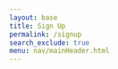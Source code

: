 ```yaml
---
layout: base
title: Sign Up
permalink: /signup
search_exclude: true
menu: nav/mainHeader.html
---
```


<html lang="en">
<head>
    <meta charset="UTF-8">
    <meta name="viewport" content="width=device-width, initial-scale=1.0">
    <title>Sign Up | ShotSpot</title>
    <script src="https://cdn.tailwindcss.com"></script>
    <link rel="stylesheet" href="https://cdnjs.cloudflare.com/ajax/libs/font-awesome/6.4.0/css/all.min.css">
    <style>
        @import url('https://fonts.googleapis.com/css2?family=Poppins:wght@300;400;500;600;700&display=swap');
        
        body {
            font-family: 'Poppins', sans-serif;
            background-color: #f8fafc;
        }
        
        .brand-orange {
            background-color: rgb(245, 158, 11);
        }
        
        .brand-orange-text {
            color: rgb(245, 158, 11);
        }
        
        .brand-orange-border {
            border-color: rgb(245, 158, 11);
        }
        
        .brand-orange-hover:hover {
            background-color: rgba(245, 158, 11, 0.9);
        }
        
        .input-focus:focus {
            border-color: rgb(245, 158, 11);
            box-shadow: 0 0 0 3px rgba(245, 158, 11, 0.2);
        }
        
        .wave-bg {
            position: absolute;
            bottom: 0;
            left: 0;
            width: 100%;
            overflow: hidden;
            line-height: 0;
            transform: rotate(180deg);
        }
        
        .wave-bg svg {
            position: relative;
            display: block;
            width: calc(100% + 1.3px);
            height: 150px;
        }
        
        .wave-bg .shape-fill {
            fill: rgba(245, 158, 11, 0.1);
        }
        
        .password-toggle {
            right: 10px;
            top: 50%;
            transform: translateY(-50%);
            cursor: pointer;
        }
    </style>
</head>
<body class="min-h-screen bg-gray-50">
    <div class="flex items-center justify-center min-h-screen relative p-4">
    <div class="absolute inset-0 overflow-hidden">
        <div class="absolute inset-0 bg-gradient-to-br from-white to-gray-100 opacity-90"></div>
        <div class="absolute inset-0 bg-[url('https://images.unsplash.com/photo-1513151233558-d860c5398176?ixlib=rb-4.0.3&ixid=M3wxMjA3fDB8MHxwaG90by1wYWdlfHx8fGVufDB8fHx8fA%3D%3D&auto=format&fit=crop&w=1470&q=80')] bg-cover bg-center opacity-10"></div>
    </div>
    
    <div class="relative w-full max-w-md z-10">
        <div class="bg-white rounded-2xl shadow-xl overflow-hidden">
            <div class="brand-orange p-6 text-center">
                <h1 class="text-3xl font-bold text-white">ShotSpot</h1>
                <p class="text-white opacity-90 mt-1">Capture and share your best moments</p>
            </div>
            
            <div class="px-8 py-10">
                <h2 class="text-2xl font-bold text-gray-800 text-center mb-8">Sign up for ShotSpot</h2>
                
                <form id="signinForm" class="space-y-6">
                    <div>
                        <label for="email" class="block text-sm font-medium text-gray-700 mb-1">Email Address</label>
                        <div class="relative">
                            <div class="absolute inset-y-0 left-0 pl-3 flex items-center pointer-events-none">
                                <i class="fas fa-envelope text-gray-400"></i>
                            </div>
                            <input type="email" id="email" name="email" required
                                   class="pl-10 input-focus block w-full rounded-lg border-gray-300 shadow-sm focus:ring-2 focus:ring-offset-1 focus:ring-opacity-50 py-3 px-4 border transition duration-150 ease-in-out"
                                   placeholder="you@example.com">
                        </div>
                        <p id="email-error" class="mt-1 text-sm text-red-600 hidden">Please enter a valid email address</p>
                    </div>
                    
                    <div>
                        <label for="password" class="block text-sm font-medium text-gray-700 mb-1">Password</label>
                        <div class="relative">
                            <div class="absolute inset-y-0 left-0 pl-3 flex items-center pointer-events-none">
                                <i class="fas fa-lock text-gray-400"></i>
                            </div>
                            <input type="password" id="password" name="password" required
                                   class="pl-10 input-focus block w-full rounded-lg border-gray-300 shadow-sm focus:ring-2 focus:ring-offset-1 focus:ring-opacity-50 py-3 px-4 border transition duration-150 ease-in-out"
                                   placeholder="••••••••">
                            <div class="password-toggle absolute" onclick="togglePassword()">
                                <i id="eye-icon" class="fas fa-eye-slash text-gray-400"></i>
                            </div>
                        </div>
                        <p id="password-error" class="mt-1 text-sm text-red-600 hidden">Password must be at least 8 characters</p>
                    </div>
                    
                    <div class="flex items-center justify-between">
                        <div class="flex items-center">
                            <input id="remember-me" name="remember-me" type="checkbox" class="h-4 w-4 brand-orange rounded focus:ring-brand-orange border-gray-300">
                            <label for="remember-me" class="ml-2 block text-sm text-gray-700">Remember me</label>
                        </div>
                        
                        <div class="text-sm">
                            <a href="#" class="font-medium brand-orange-text hover:text-orange-600">Forgot password?</a>
                        </div>
                    </div>
                    
                    <div>
                        <button type="submit" class="brand-orange brand-orange-hover w-full flex justify-center py-3 px-4 border border-transparent rounded-lg shadow-sm text-sm font-medium text-white focus:outline-none focus:ring-2 focus:ring-offset-2 focus:ring-orange-500 transition duration-150 ease-in-out">
                            Sign-up
                        </button>
                    </div>
                </form>
                
                <div class="mt-6">
                    <div class="relative">
                        <div class="absolute inset-0 flex items-center">
                            <div class="w-full border-t border-gray-300"></div>
                        </div>
                        <div class="relative flex justify-center text-sm">
                            <span class="px-2 bg-white text-gray-500">Or continue with</span>
                        </div>
                    </div>
                
                <div class="mt-8 text-center text-sm text-gray-500">
                     <a href="#" class="font-medium brand-orange-text hover:text-orange-600"> </a>
                </div>
            </div>
        </div>
        
        <div class="mt-6 text-center text-xs text-gray-500">
            &copy; 2023 ShotSpot. All rights reserved.
        </div>
    </div>
    
    <div class="wave-bg">
        <svg data-name="Layer 1" xmlns="http://www.w3.org/2000/svg" viewBox="0 0 1200 120" preserveAspectRatio="none">
            <path d="M321.39,56.44c58-10.79,114.16-30.13,172-41.86,82.39-16.72,168.19-17.73,250.45-.39C823.78,31,906.67,72,985.66,92.83c70.05,18.48,146.53,26.09,214.34,3V0H0V27.35A600.21,600.21,0,0,0,321.39,56.44Z" class="shape-fill"></path>
        </svg>
    </div>
    
    <script>
        // Toggle password visibility
        function togglePassword() {
            const passwordInput = document.getElementById('password');
            const eyeIcon = document.getElementById('eye-icon');
            
            if (passwordInput.type === 'password') {
                passwordInput.type = 'text';
                eyeIcon.classList.remove('fa-eye-slash');
                eyeIcon.classList.add('fa-eye');
            } else {
                passwordInput.type = 'password';
                eyeIcon.classList.remove('fa-eye');
                eyeIcon.classList.add('fa-eye-slash');
            }
        }
        
        // Form validation
        document.getElementById('signinForm').addEventListener('submit', function(e) {
            e.preventDefault();
            
            const email = document.getElementById('email').value;
            const password = document.getElementById('password').value;
            const emailError = document.getElementById('email-error');
            const passwordError = document.getElementById('password-error');
            
            // Reset errors
            emailError.classList.add('hidden');
            passwordError.classList.add('hidden');
            
            let isValid = true;
            
            // Validate email
            if (!/^[^\s@]+@[^\s@]+\.[^\s@]+$/.test(email)) {
                emailError.classList.remove('hidden');
                isValid = false;
            }
            
            // Validate password
            if (password.length < 8) {
                passwordError.classList.remove('hidden');
                isValid = false;
            }
            
            if (isValid) {
                // Simulate successful login
                document.querySelector('button[type="submit"]').innerHTML = '<i class="fas fa-spinner fa-spin mr-2"></i> Signing in...';
                
                setTimeout(() => {
                    alert('Login successful! Redirecting...');
                    // In a real app, you would redirect here
                    // window.location.href = '/dashboard';
                }, 1500);
            }
        });
    </script>
    </div>
</body>
</html>